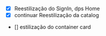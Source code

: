 - [x] Reestilização do SignIn, dps Home
- [x] continuar Reestilização da catalog
- [] estilização do container card

